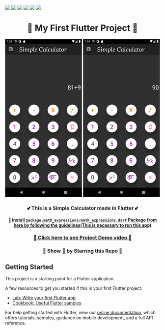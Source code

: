 ![](https://img.shields.io/badge/Programming_Language-Dart-blue.svg)
![](https://img.shields.io/badge/Framework_Used-Flutter-brown.svg)
![](https://img.shields.io/badge/Application-Calculator-yellow.svg)
![](https://img.shields.io/badge/Dart_Version-2.10.5-orange.svg)
![](https://img.shields.io/badge/Flutter_Version-1.22.6-orange.svg)
![](https://img.shields.io/badge/Status-Complete-green.svg)


<h1 align="center">💖 My First Flutter Project 💖</h1>

<p align="center">
<img src="ScreenShots/demo1.png" width=250 /> 
<img src="ScreenShots/demo2.png" width=250 />
</p>

<h3 align="center">💕 This is a Simple Calculator made in Flutter 💕</h3>

[<h4 align="center"> 📌 Install `package:math_expressions/math_expressions.dart` Package from here by following the guidelines(This is necessary to run this app) </h4>](https://pub.dev/packages/math_expressions)

### [<p align="center">💚 Click here to see Project Demo video 💚</p>](https://youtu.be/9Id-VMoc12E)

<h3 align="center">🙏 Show 💙 by Starring this Repo 🙏</h3>

## Getting Started

This project is a starting point for a Flutter application.

A few resources to get you started if this is your first Flutter project:

- [Lab: Write your first Flutter app](https://flutter.dev/docs/get-started/codelab)
- [Cookbook: Useful Flutter samples](https://flutter.dev/docs/cookbook)

For help getting started with Flutter, view our
[online documentation](https://flutter.dev/docs), which offers tutorials,
samples, guidance on mobile development, and a full API reference.
